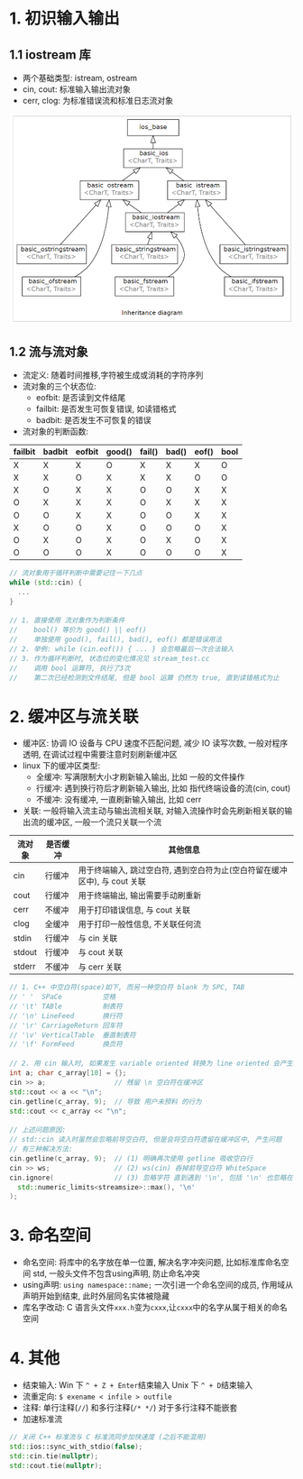 # 1. 初识输入输出
## 1.1 iostream 库
- 两个基础类型: istream, ostream 
- cin, cout: 标准输入输出流对象
- cerr, clog: 为标准错误流和标准日志流对象

![IO类库继承图](../image/ch01_io_inheritance.png)

## 1.2 流与流对象
- 流定义: 随着时间推移,字符被生成或消耗的字符序列
- 流对象的三个状态位: 
  - eofbit: 是否读到文件结尾
  - failbit: 是否发生可恢复错误, 如读错格式
  - badbit: 是否发生不可恢复的错误
- 流对象的判断函数: 

| failbit | badbit | eofbit | good() | fail() | bad() | eof() | bool |
|---------|--------|--------|--------|--------|-------|-------|------|
| X       | X      | X      | O      | X      | X     | X     | O    |
| X       | X      | O      | X      | X      | X     | O     | O    |
| X       | O      | X      | X      | O      | O     | X     | X    |
| O       | X      | X      | X      | O      | X     | X     | X    |
| O       | O      | X      | X      | O      | O     | X     | X    |
| X       | O      | O      | X      | O      | O     | O     | X    |
| O       | X      | O      | X      | O      | X     | O     | X    |
| O       | O      | O      | X      | O      | O     | O     | X    |

```c++
// 流对象用于循环判断中需要记住一下几点
while (std::cin) {
  ...
}

// 1. 直接使用 流对象作为判断条件
//    bool() 等价为 good() || eof()
//    单独使用 good(), fail(), bad(), eof() 都是错误用法
// 2. 举例: while (cin.eof()) { ... } 会忽略最后一次合法输入
// 3. 作为循环判断时, 状态位的变化情况见 stream_test.cc
//    调用 bool 运算符, 执行了3次
//    第二次已经检测到文件结尾, 但是 bool 运算 仍然为 true, 直到读错格式为止
```

# 2. 缓冲区与流关联
- 缓冲区: 协调 IO 设备与 CPU 速度不匹配问题, 减少 IO 读写次数, 一般对程序透明, 在调试过程中需要注意时刻刷新缓冲区
- linux 下的缓冲区类型:
  - 全缓冲: 写满限制大小才刷新输入输出, 比如 一般的文件操作
  - 行缓冲: 遇到换行符后才刷新输入输出, 比如 指代终端设备的流(cin, cout)
  - 不缓冲: 没有缓冲, 一直刷新输入输出, 比如 cerr
- 关联: 一般将输入流主动与输出流相关联, 对输入流操作时会先刷新相关联的输出流的缓冲区, 一般一个流只关联一个流

| 流对象    | 是否缓冲 | 其他信息                                         |
|--------|------|----------------------------------------------|
| cin    | 行缓冲  | 用于终端输入, 跳过空白符, 遇到空白符为止(空白符留在缓冲区中), 与 cout 关联 |
| cout   | 行缓冲  | 用于终端输出, 输出需要手动刷重新                            |
| cerr   | 不缓冲  | 用于打印错误信息, 与 cout 关联                          |
| clog   | 全缓冲  | 用于打印一般性信息, 不关联任何流                            |
| stdin  | 行缓冲  | 与 cin 关联                                     |
| stdout | 行缓冲  | 与 cout 关联                                    |
| stderr | 不缓冲  | 与 cerr 关联                                    |

```c++
// 1. C++ 中空白符(space)如下, 而另一种空白符 blank 为 SPC, TAB
// ' '  SPaCe          空格
// '\t' TABle          制表符
// '\n' LineFeed       换行符
// '\r' CarriageReturn 回车符
// '\v' VerticalTable  垂直制表符
// '\f' FormFeed       换页符

// 2. 用 cin 输入时, 如果发生 variable oriented 转换为 line oriented 会产生缓冲区遗留问题:
int a; char c_array[10] = {};
cin >> a;                 // 残留 \n 空白符在缓冲区
std::cout << a << "\n";
cin.getline(c_array, 9);  // 导致 用户未预料 的行为
std::cout << c_array << "\n";

// 上述问题原因:
// std::cin 读入时虽然会忽略前导空白符, 但是会将空白符遗留在缓冲区中, 产生问题
// 有三种解决方法:
cin.getline(c_array, 9);  // (1) 明确再次使用 getline 吸收空白行
cin >> ws;                // (2) ws(cin) 吞掉前导空白符 WhiteSpace
cin.ignore(               // (3) 忽略字符 直到遇到 '\n', 包括 '\n' 也忽略在内
  std::numeric_limits<streamsize>::max(), '\n'
);
```

# 3. 命名空间
- 命名空间: 将库中的名字放在单一位置, 解决名字冲突问题, 比如标准库命名空间 std, 一般头文件不包含using声明, 防止命名冲突
- using声明: `using namespace::name;` 一次引进一个命名空间的成员, 作用域从声明开始到结束, 此时外层同名实体被隐藏
- 库名字改动: C 语言头文件`xxx.h`变为`cxxx`,让`cxxx`中的名字从属于相关的命名空间

# 4. 其他
- 结束输入: Win 下 `^ + Z + Enter`结束输入 Unix 下 `^ + D`结束输入 
- 流重定向: `$ exename < infile > outfile` 
- 注释: 单行注释(`//`) 和多行注释(`/* */`)  对于多行注释不能嵌套
- 加速标准流
```c++
// 关闭 C++ 标准流与 C 标准流同步加快速度 (之后不能混用)
std::ios::sync_with_stdio(false);
std::cin.tie(nullptr);
std::cout.tie(nullptr);
````